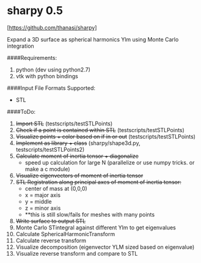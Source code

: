 sharpy 0.5
==================

[https://github.com/thanasi/sharpy]

Expand a 3D surface as spherical harmonics Ylm using Monte Carlo integration

####Requirements:
1. python (dev using python2.7)
2. vtk with python bindings

####Input File Formats Supported:
- STL

####ToDo:

1. ~~Import STL~~ (testscripts/testSTLPoints)
2. ~~Check if a point is contained within STL~~ (testscripts/testSTLPoints)
3. ~~Visualize points + color based on if in or out~~ (testscripts/testSTLPoints)
4. ~~Implement as library + class~~ (sharpy/shape3d.py, testscripts/testSTLPoints2)
5. ~~Calculate moment of inertia tensor + diagonalize~~
	- speed up calculation for large N (parallelize or use numpy tricks. or make a c module)
6. ~~Visualize eigenvectors of moment of inertia tensor~~
7. ~~STL Registration along principal axes of moment of inertia tensor:~~
	- center of mass at (0,0,0)
	- x = major axis
	- y = middle
	- z = minor axis
	- **this is still slow/fails for meshes with many points
8. ~~Write surface to output STL~~
9. Monte Carlo STintegral against different Ylm to get eigenvalues
10. Calculate SphericalHarmonicTransform
11. Calculate reverse transform
12. Visualize decomposition (eigenvector YLM sized based on eigenvalue)
13. Visualize reverse transform and compare to STL